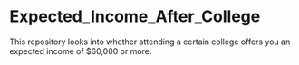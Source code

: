# Expected_Income_After_College
This repository looks into whether attending a certain college offers you an expected income of $60,000 or more. 
